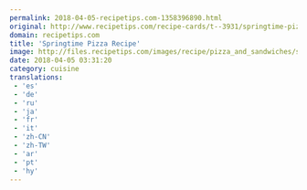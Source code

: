 ```yaml
---
permalink: 2018-04-05-recipetips.com-1358396890.html
original: http://www.recipetips.com/recipe-cards/t--3931/springtime-pizza.asp
domain: recipetips.com
title: 'Springtime Pizza Recipe'
image: http://files.recipetips.com/images/recipe/pizza_and_sandwiches/springtime_pizza.jpg
date: 2018-04-05 03:31:20
category: cuisine
translations: 
 - 'es'
 - 'de'
 - 'ru'
 - 'ja'
 - 'fr'
 - 'it'
 - 'zh-CN'
 - 'zh-TW'
 - 'ar'
 - 'pt'
 - 'hy'
---
```


